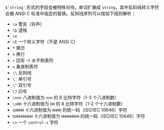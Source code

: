 `$'string'` 形式的字段会被特殊对待。单词扩展成 `string`，其中反斜线转义字符会被 ANSI C 标准中指定的替换。反斜线序列可以按如下规则解析：
- `\a`   警告（铃声）
- `\b`   退格
- `\e`
- `\E`   一个转义字符（不是 ANSI C）
- `f`    换页
- `n`   换行
- `r`   回车
-`t`   水平制表符
- `v`   垂直制表符
- `\\`   反斜线
- `\'`   单引号
- `\"`   双引号
- `\?`   问号
- `\nnn`   八进制值为 `nnn` 的 8 比特字符（1-3 个八进制数）
- `\xHH`   十六进制值为 `HH` 的 8 比特字符（1-2 个十六进制数）
- `uHHHH`   十六进制值为 `HHHH` 的统一码（ISO/IEC 10646）字符
- `UHHHHHHHH`   十六进制值为 `HHHHHHHH` 的统一码（ISO/IEC 10646）字符
- `cx`   一个 `control-x` 字符